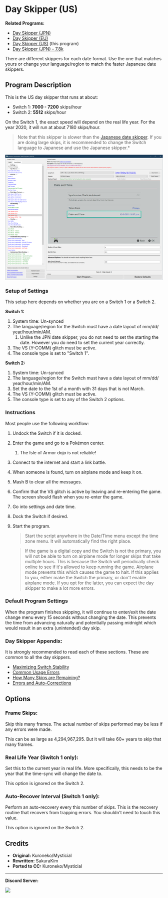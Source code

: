 # Day Skipper (US)

**Related Programs:**
- [Day Skipper (JPN)](https://github.com/PokemonAutomation/ComputerControl/blob/master/Wiki/Programs/PokemonSwSh/DaySkipperJPN.md)
- [Day Skipper (EU)](https://github.com/PokemonAutomation/ComputerControl/blob/master/Wiki/Programs/PokemonSwSh/DaySkipperEU.md)
- [Day Skipper (US)](https://github.com/PokemonAutomation/ComputerControl/blob/master/Wiki/Programs/PokemonSwSh/DaySkipperUS.md) (this program)
- [Day Skipper (JPN) - 7.8k](https://github.com/PokemonAutomation/ComputerControl/blob/master/Wiki/Programs/PokemonSwSh/DaySkipperJPN-7.8k.md)

There are different skippers for each date format. Use the one that matches yours or change your language/region to match the faster Japanese date skippers.


## Program Description

This is the US day skipper that runs at about:
- Switch 1: **7000 - 7200** skips/hour
- Switch 2: **5512** skips/hour

On the Switch 1, the exact speed will depend on the real life year. For the year 2020, it will run at about 7180 skips/hour.

> Note that this skipper is slower than the [Japanese date skipper](DaySkipperJPN.md). If you are doing large skips, it is recommended to change the Switch language to Japanese and use the Japanese skipper.*

<img src="images/DaySkipperUS-0.png">

### Setup of Settings

This setup here depends on whether you are on a Switch 1 or a Switch 2.

**Switch 1:**

1. System time: Un-synced
2. The language/region for the Switch must have a date layout of mm/dd/ year/hour/min/AM.
   1. Unlike the JPN date skipper, you do not need to set the starting the date. However you do need to set the current year correctly.
3. The VS (Y-COMM) glitch must be active.
4. The console type is set to "Switch 1".

**Switch 2:**

1. System time: Un-synced
2. The language/region for the Switch must have a date layout of mm/dd/ year/hour/min/AM.
3. Set the date to the 1st of a month with 31 days that is not March.
4. The VS (Y-COMM) glitch must be active.
5. The console type is set to any of the Switch 2 options.

### Instructions

Most people use the following workflow:

1. Undock the Switch if it is docked.
2. Enter the game and go to a Pokémon center.
   1. The Isle of Armor dojo is not reliable!
3. Connect to the internet and start a link battle.
4. When someone is found, turn on airplane mode and keep it on.
5. Mash B to clear all the messages.
6. Confirm that the VS glitch is active by leaving and re-entering the game. The screen should flash when you re-enter the game.
7. Go into settings and date time.
8. Dock the Switch if desired.
9. Start the program.
   > Start the script anywhere in the Date/Time menu except the time zone menu. It will automatically find the right place.

   > If the game is a digital copy and the Switch is not the primary, you will not be able to turn on airplane mode for longer skips that take multiple hours. This is because the Switch will periodically check online to see if it's allowed to keep running the game. Airplane mode prevents this which causes the game to halt.
   > If this applies to you, either make the Switch the primary, or don't enable airplane mode. If you opt for the latter, you can expect the day skipper to make a lot more errors.

### Default Program Settings

When the program finishes skipping, it will continue to enter/exit the date change menu every 15 seconds without changing the date. This prevents the time from advancing naturally and potentially passing midnight which would result in an extra (unintended) day skip.

### Day Skipper Appendix:

It is strongly recommended to read each of these sections. These are common to all the day skippers.
- [Maximizing Switch Stability](https://github.com/PokemonAutomation/Microcontroller/blob/master/Wiki/Programs/NintendoSwitch/SwitchStability.md)
- [Common Usage Errors](https://github.com/PokemonAutomation/Microcontroller/blob/master/Wiki/Programs/PokemonSwSh/DaySkippers.md#common-usage-errors#common-usage-errors)
- [How Many Skips are Remaining?](https://github.com/PokemonAutomation/Microcontroller/blob/master/Wiki/Programs/PokemonSwSh/DaySkippers.md#common-usage-errors#how-many-skips-are-remaining)
- [Errors and Auto-Corrections](https://github.com/PokemonAutomation/Microcontroller/blob/master/Wiki/Programs/PokemonSwSh/DaySkippers.md#common-usage-errors#errors-and-auto-corrections)


## Options

### Frame Skips:

Skip this many frames. The actual number of skips performed may be less if any errors were made.

This can be as large as 4,294,967,295. But it will take 60+ years to skip that many frames.

### Real Life Year (Switch 1 only):

Set this to the current year in real life. 
More specifically, this needs to be the year that the time-sync will change the date to.

This option is ignored on the Switch 2.

### Auto-Recover Interval (Switch 1 only):

Perform an auto-recovery every this number of skips. This is the recovery routine that recovers from trapping errors. You shouldn't need to touch this value.

This option is ignored on the Switch 2.


## Credits

- **Original:** Kuroneko/Mysticial
- **Rewritten:** SakuraKim
- **Ported to CC:** Kuroneko/Mysticial



<hr>

**Discord Server:** 

[<img src="https://canary.discordapp.com/api/guilds/695809740428673034/widget.png?style=banner2">](https://discord.gg/cQ4gWxN)


